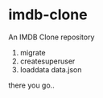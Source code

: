 # imdb-clone
An IMDB Clone repository

1. migrate
2. createsuperuser
3. loaddata data.json

there you go..
